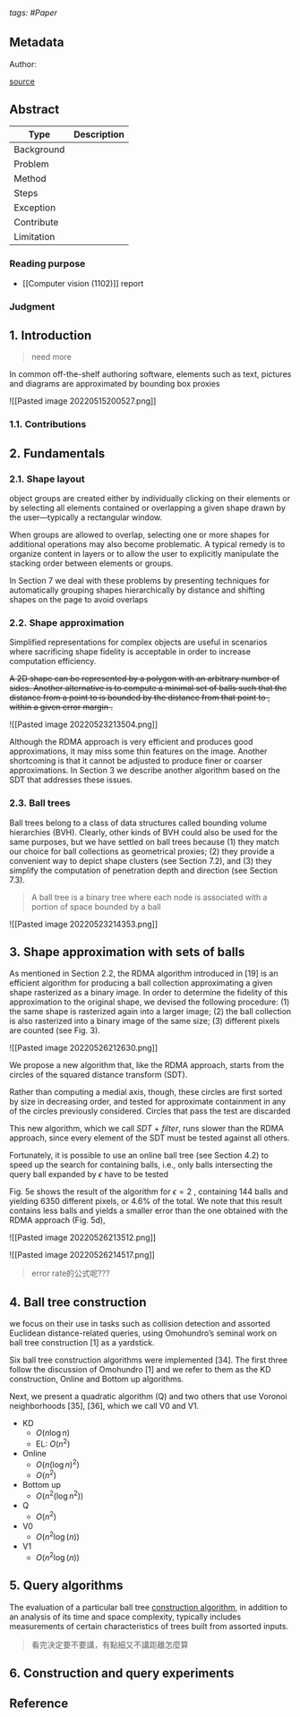 ###### tags: #Paper

## Metadata

Author: 

[source](https://www-sciencedirect-com.nutc.idm.oclc.org/science/article/pii/S0097849322000231)

## Abstract

| Type       | Description |
| ---------- | ----------- |
| Background |             |
| Problem    |             |
| Method     |             |
| Steps      |             |
| Exception  |             |
| Contribute |             |
| Limitation |             |

### Reading purpose
- [[Computer vision (1102)]] report
### Judgment

## 1. Introduction
> need more

In common off-the-shelf authoring software, elements such as text, pictures and diagrams are approximated by bounding box proxies

![[Pasted image 20220515200527.png]]

### 1.1. Contributions

## 2. Fundamentals
### 2.1. Shape layout
object groups are created either by individually clicking on their elements or by selecting all elements contained or overlapping a given shape drawn by the user—typically a rectangular window.

When groups are allowed to overlap, selecting one or more shapes for additional operations may also become problematic. A typical remedy is to organize content in layers or to allow the user to explicitly manipulate the stacking order between elements or groups.

In Section 7 we deal with these problems by presenting techniques for automatically grouping shapes hierarchically by distance and shifting shapes on the page to avoid overlaps

### 2.2. Shape approximation
Simplified representations for complex objects are useful in scenarios where sacrificing shape fidelity is acceptable in order to increase computation efficiency.

~~A 2D shape  can be represented by a polygon with an arbitrary number of sides. Another alternative is to compute a minimal set of balls  such that the distance from a point to  is bounded by the distance from that point to , within a given error margin .~~

![[Pasted image 20220523213504.png]]

Although the RDMA approach is very efficient and produces good approximations, it may miss some thin features on the image. Another shortcoming is that it cannot be adjusted to produce finer or coarser approximations. In Section 3 we describe another algorithm based on the SDT that addresses these issues.

### 2.3. Ball trees
Ball trees belong to a class of data structures called bounding volume hierarchies (BVH). Clearly, other kinds of BVH could also be used for the same purposes, but we have settled on ball trees because (1) they match our choice for ball collections as geometrical proxies; (2) they provide a convenient way to depict shape clusters (see Section 7.2), and (3) they simplify the computation of penetration depth and direction (see Section 7.3). 

> A ball tree is a binary tree where each node is associated with a portion of space bounded by a ball

![[Pasted image 20220523214353.png]]

## 3. Shape approximation with sets of balls
As mentioned in Section 2.2, the RDMA algorithm introduced in [19] is an efficient algorithm for producing a ball collection approximating a given shape rasterized as a binary image. In order to determine the fidelity of this approximation to the original shape, we devised the following procedure: (1) the same shape is rasterized again into a larger image; (2) the ball collection is also rasterized into a binary image of the same size; (3) different pixels are counted (see Fig. 3).

![[Pasted image 20220526212630.png]]

We propose a new algorithm that, like the RDMA approach, starts from the circles of the squared distance transform (SDT).

Rather than computing a medial axis, though, these circles are first sorted by size in decreasing order, and tested for approximate containment in any of the circles previously considered. Circles that pass the test are discarded

This new algorithm, which we call _SDT_ + _filter_, runs slower than the RDMA approach, since every element of the SDT must be tested against all others.

Fortunately, it is possible to use an online ball tree (see Section 4.2) to speed up the search for containing balls, i.e., only balls intersecting the query ball expanded by $\epsilon$ have to be tested

Fig. 5e shows the result of the algorithm for $\epsilon=2$ , containing 144 balls and yielding 6350 different pixels, or 4.6% of the total. We note that this result contains less balls and yields a smaller error than the one obtained with the RDMA approach (Fig. 5d),

![[Pasted image 20220526213512.png]]

![[Pasted image 20220526214517.png]]
> error rate的公式呢???

## 4. Ball tree construction

we focus on their use in tasks such as collision detection and assorted Euclidean distance-related queries, using Omohundro’s seminal work on ball tree construction [1] as a yardstick.

Six ball tree construction algorithms were implemented [34]. The first three follow the discussion of Omohundro [1] and we refer to them as the KD construction, Online and Bottom up algorithms.

Next, we present a quadratic algorithm (Q) and two others that use Voronoi neighborhoods [35], [36], which we call V0 and V1.

- KD
	- $O(n \log n)$
	- EL: $O(n^2)$
- Online
	- $O(n(\log n)^2)$
	- $O(n^2)$
- Bottom up
	- $O(n^2(\log n^2))$
- Q
	- $O(n^2)$
- V0
	- $O(n^2 \log(n))$
- V1
	- $O(n^2 \log(n))$

## 5. Query algorithms
The evaluation of a particular ball tree [construction algorithm](https://www-sciencedirect-com.nutc.idm.oclc.org/topics/computer-science/construction-algorithm "Learn more about construction algorithm from ScienceDirect's AI-generated Topic Pages"), in addition to an analysis of its time and space complexity, typically includes measurements of certain characteristics of trees built from assorted inputs.

> 看完決定要不要講，有點細又不講距離怎麼算

## 6. Construction and query experiments

## Reference
